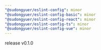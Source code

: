```yaml
---
"@sudongyuer/eslint-config": minor
"@sudongyuer/eslint-config-basic": minor
"@sudongyuer/eslint-config-react": minor
"@sudongyuer/eslint-config-ts": minor
"@sudongyuer/eslint-config-vue": minor
---
```


release v0.1.0
